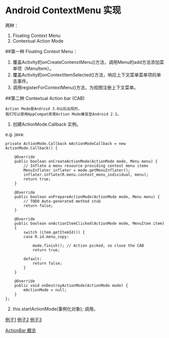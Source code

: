 # Android ContextMenu 实现
  两种：

1. Floating Context Menu
2. Contextual Action Mode

##第一种 Floating Context Menu：

1. 覆盖Activity的onCreateContenxtMenu()方法，调用Menu的add方法添加菜单项（MenuItem）。
2. 覆盖Activity的onContextItemSelected()方法，响应上下文菜单菜单项的单击事件。
3. 调用registerForContextMenu()方法，为视图注册上下文菜单。
　　


##第二种 Contextual Action bar (CAB)

    Action Mode是Android 3.0以后出现的，
    我们可以使用AppCompat库使Action Mode兼容至Android 2.1。
    
    
1. 创建ActionMode.Callback 实例。

e.g.
java:

    private ActionMode.Callback mActionModeCallback = new 
    ActionMode.Callback() {  
  
        @Override  
        public boolean onCreateActionMode(ActionMode mode, Menu menu) {  
            // Inflate a menu resource providing context menu items  
            MenuInflater inflater = mode.getMenuInflater();  
            inflater.inflate(R.menu.context_menu_individual, menu);  
            return true;  
        }  
  
        @Override  
        public boolean onPrepareActionMode(ActionMode mode, Menu menu) {  
            // TODO Auto-generated method stub  
            return false;  
        }  
  
        @Override  
        public boolean onActionItemClicked(ActionMode mode, MenuItem item)     
        {  
            switch (item.getItemId()) {  
            case R.id.menu_copy:  
  
                mode.finish(); // Action picked, so close the CAB  
                return true;  
           
            default:  
                return false;  
            }  
        }  
  
        @Override  
        public void onDestroyActionMode(ActionMode mode) {  
            mActionMode = null;  
        }  
    };  
      

2. this.startActionMode(事例化对象); 调用。

[例子1](http://blog.csdn.net/a623891391/article/details/25222207)
[例子2](http://www.technotalkative.com/contextual-action-bar-cab-android/)
[例子3](http://www.cnblogs.com/mengdd/p/3565213.html)


[ActionBar 概览](http://www.jcodecraeer.com/a/anzhuokaifa/androidkaifa/2012/1014/437.html)